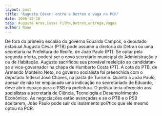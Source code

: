 ```yaml
---
layout: post
title: "Augusto César: entre o Detran e vaga na PCR"
date: 2006-12-18
tags: Augusto Aras,Cesar Filho,Detran,entrega,Vagas
author: None
---
```

De fora do primeiro escalão do governo Eduardo Campos, o deputado estadual Augusto César (PTB) pode assumir a diretoria do Detran ou uma secretaria na Prefeitura do Recife, de João Paulo (PT). Se optar pela segunda oferta, poderá ser o novo secretário municipal de Administração e ou de Habitação. 
Augusto sacrificou sua provável reeleição ao candidatar-se a vice-governador na chapa de Humberto Costa (PT). A cota do PTB, de Armando Monteiro Neto, no governo socialista foi preenchida com o deputado federal José Chaves, na pasta de Turismo. 
Quanto a João Paulo, apesar de não ter emplacado uma indicação no secretariado de Eduardo, deve abrir espaço para o PSB na prefeitura. O petista teria oferecido aos socialistas a secretaria de Ciência, Tecnologia e Desenvolvimento Econômico. 
As negociações estão avançadas e se o PTB e o PSB aceitarem, João Paulo pode sair do isolamento pol?tico que ele mesmo optou na PCR. 